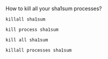 How to kill all your sha1sum processes?

    killall sha1sum

    kill process sha1sum

    kill all sha1sum

    killall processes sha1sum

